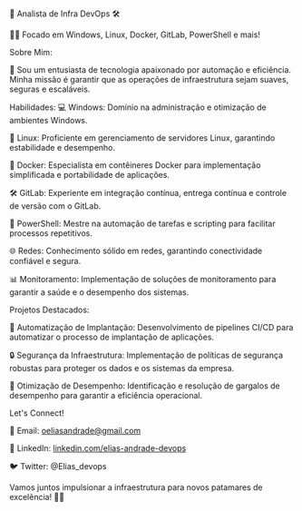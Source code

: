 🚀 Analista de Infra DevOps 🛠️

👨‍💻 Focado em Windows, Linux, Docker, GitLab, PowerShell e mais!

Sobre Mim:

🔧 Sou um entusiasta de tecnologia apaixonado por automação e eficiência. Minha missão é garantir que as operações de infraestrutura sejam suaves, seguras e escaláveis.

Habilidades:
💻 Windows: Domínio na administração e otimização de ambientes Windows.

🐧 Linux: Proficiente em gerenciamento de servidores Linux, garantindo estabilidade e desempenho.

🐳 Docker: Especialista em contêineres Docker para implementação simplificada e portabilidade de aplicações.

🛠️ GitLab: Experiente em integração contínua, entrega contínua e controle de versão com o GitLab.

💪 PowerShell: Mestre na automação de tarefas e scripting para facilitar processos repetitivos.

🌐 Redes: Conhecimento sólido em redes, garantindo conectividade confiável e segura.

📊 Monitoramento: Implementação de soluções de monitoramento para garantir a saúde e o desempenho dos sistemas.

Projetos Destacados:

🌟 Automatização de Implantação: Desenvolvimento de pipelines CI/CD para automatizar o processo de implantação de aplicações.

🔒 Segurança da Infraestrutura: Implementação de políticas de segurança robustas para proteger os dados e os sistemas da empresa.

🚀 Otimização de Desempenho: Identificação e resolução de gargalos de desempenho para garantir a eficiência operacional.

Let's Connect!

📧 Email: oeliasandrade@gmail.com

🔗 LinkedIn: [linkedin.com/elias-andrade-devops](https://www.linkedin.com/in/elias-andrade-21574b2b4/)

🐦 Twitter: @Elias_devops

Vamos juntos impulsionar a infraestrutura para novos patamares de excelência! 🚀🔥

